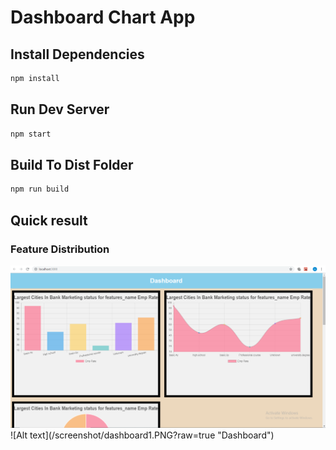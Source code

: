# Dashboard Chart App


## Install Dependencies
```bash
npm install 
```

## Run Dev Server
```bash
npm start
```

## Build To Dist Folder
```bash
npm run build
```


## Quick result
### Feature Distribution
<img src="/screenshot/dashboard1.PNG" alt="My cool logo"/>
![Alt text](/screenshot/dashboard1.PNG?raw=true "Dashboard")